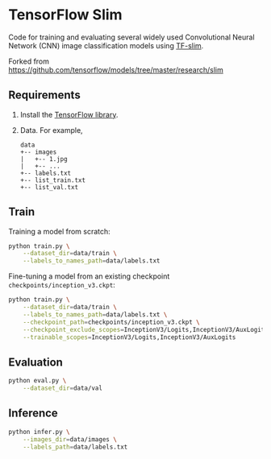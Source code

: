 # TensorFlow Slim

Code for training and evaluating several widely used Convolutional Neural Network (CNN) image classification models using [TF-slim](https://github.com/tensorflow/tensorflow/tree/master/tensorflow/contrib/slim).

Forked from https://github.com/tensorflow/models/tree/master/research/slim


## Requirements

1. Install the [TensorFlow library](https://www.tensorflow.org/install/).

2. Data. For example,

    ```
    data
    +-- images
    |   +-- 1.jpg
    |   +-- ...
    +-- labels.txt
    +-- list_train.txt
    +-- list_val.txt
    ```


## Train

Training a model from scratch:

```bash
python train.py \
    --dataset_dir=data/train \
    --labels_to_names_path=data/labels.txt
```

Fine-tuning a model from an existing checkpoint `checkpoints/inception_v3.ckpt`:

```bash
python train.py \
    --dataset_dir=data/train \
    --labels_to_names_path=data/labels.txt \
    --checkpoint_path=checkpoints/inception_v3.ckpt \
    --checkpoint_exclude_scopes=InceptionV3/Logits,InceptionV3/AuxLogits \
    --trainable_scopes=InceptionV3/Logits,InceptionV3/AuxLogits
```


## Evaluation

```bash
python eval.py \
    --dataset_dir=data/val
```


## Inference

```bash
python infer.py \
    --images_dir=data/images \
    --labels_path=data/labels.txt
```
